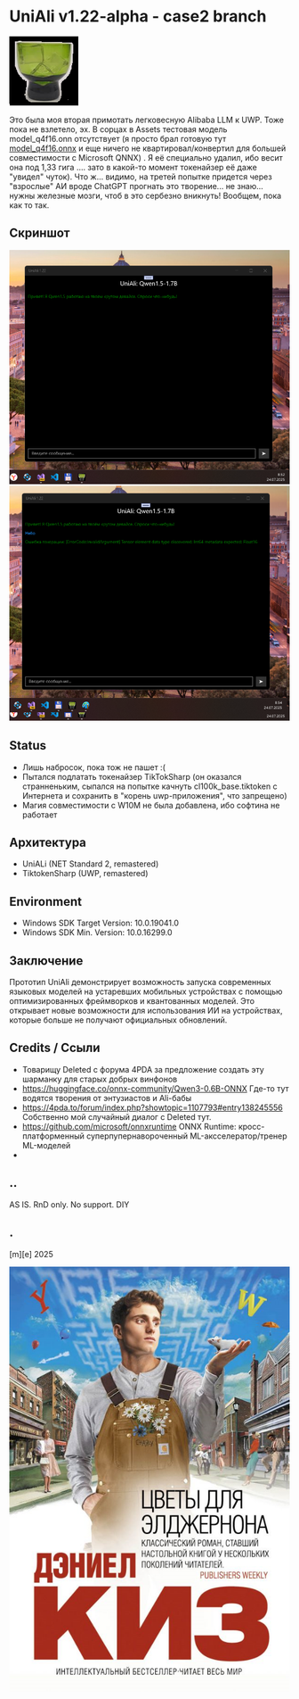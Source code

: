 # UniAli v1.22-alpha - case2 branch
![](Images/logo.png)

Это была моя вторая примотать легковесную Alibaba LLM к UWP. Тоже пока не взлетело, эх. В сорцах в Assets тестовая модель model_q4f16.onn отсутствует (я просто брал готовую тут [model_q4f16.onnx](https://huggingface.co/onnx-community/Qwen3-1.7B-ONNX) и еще ничего не квартировал/конвертил для большей совместимости с Microsoft QNNX) . Я её специально удалил, ибо весит она под 1,33 гига …. зато в какой-то момент токенайзер её даже "увидел" чуток). Что ж... видимо, на третей попытке придется через "взрослые" АИ вроде ChatGPT прогнать это творение... не знаю... нужны железные мозги, чтоб в это сербезно вникнуть! Вообщем, пока как то так. 


## Скриншот
![](Images/sshot01.png)
![](Images/sshot02.png)

## Status
- Лишь набросок, пока тож не пашет :(
- Пытался подлатать токенайзер TikTokSharp (он оказался странненьким, сыпался на попытке качнуть cl100k_base.tiktoken с Интернета и сохранить в "корень uwp-приложения", что запрещено)
- Магия совместимости с W10M не была добавлена, ибо софтина не работает

## Архитектура
- UniALi (NET Standard 2, remastered)
- TiktokenSharp (UWP, remastered)

## Environment
- Windows SDK Target Version: 10.0.19041.0
- Windows SDK Min. Version:   10.0.16299.0 

## Заключение
Прототип UniAli демонстрирует возможность запуска современных языковых моделей на устаревших мобильных устройствах с помощью оптимизированных фреймворков и квантованных моделей. Это открывает новые возможности для использования ИИ на устройствах, которые больше не получают официальных обновлений.

## Credits / Ссыли
- Товарищу Deleted с форума 4PDA за предложение создать эту шарманку для старых добрых винфонов
- https://huggingface.co/onnx-community/Qwen3-0.6B-ONNX Где-то тут водятся творения от энтузиастов и Ali-бабы
- https://4pda.to/forum/index.php?showtopic=1107793#entry138245556 Собственно мой случайный диалог c Deleted тут.
- https://github.com/microsoft/onnxruntime ONNX Runtime: кросс-платформенный суперпупернавороченный ML-аксселератор/тренер ML-моделей
- 

## ..
AS IS. RnD only. No support. DIY

## .
[m][e] 2025

![](Images/footer.png)
